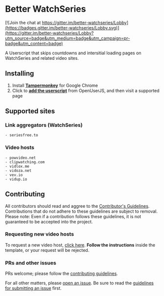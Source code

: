 # Better WatchSeries

[![Join the chat at https://gitter.im/better-watchseries/Lobby](https://badges.gitter.im/better-watchseries/Lobby.svg)](https://gitter.im/better-watchseries/Lobby?utm_source=badge&utm_medium=badge&utm_campaign=pr-badge&utm_content=badge)

A Userscript that skips countdowns and intersitial loading pages on WatchSeries and related video sites.

## Installing

1. Install **[Tampermonkey](https://chrome.google.com/webstore/detail/dhdgffkkebhmkfjojejmpbldmpobfkfo)** for Google Chrome
1. Click to **[add the userscript](https://openuserjs.org/install/andrewjmetzger/Better_WatchSeries.user.js)** from OpenUserJS, and then visit a supported page

## Supported sites

### Link aggregators (WatchSeries)

    - seriesfree.to

### Video hosts

    - powvideo.net
    - clipwatching.com
    - vidlox.me
    - vidoza.net
    - vev.io
    - vidup.io

## Contributing

All contributors should read and aggree to the [Contributor's Guidelines](https://github.com/andrewjmetzger/better-watchseries/blob/master/CONTRIBUTING.md). Contributions that do not adhere to these guidelines are subject to removal. Please note: Even if a contribution follows these guidelines, it is not guaranteed to be accepted into the project.

### Requesting new video hosts

To request a new video host, [click here](https://github.com/andrewjmetzger/better-watchseries/issues/new?template=host_request.md&title=[Host%20Request]%20example.com). **Follow the instructions** inside the template, or your request will be rejected.

### PRs and other issues

PRs welcome; please follow the [contributing guidelines](https://github.com/andrewjmetzger/better-watchseries/blob/master/CONTRIBUTING.md).

For all other matters, please [open an issue](https://github.com/andrewjmetzger/better-watchseries/issues/new). Be sure to read the [guidelines for submitting an issue](https://github.com/andrewjmetzger/better-watchseries/blob/master/CONTRIBUTING.md#submitting-an-issue) first.
